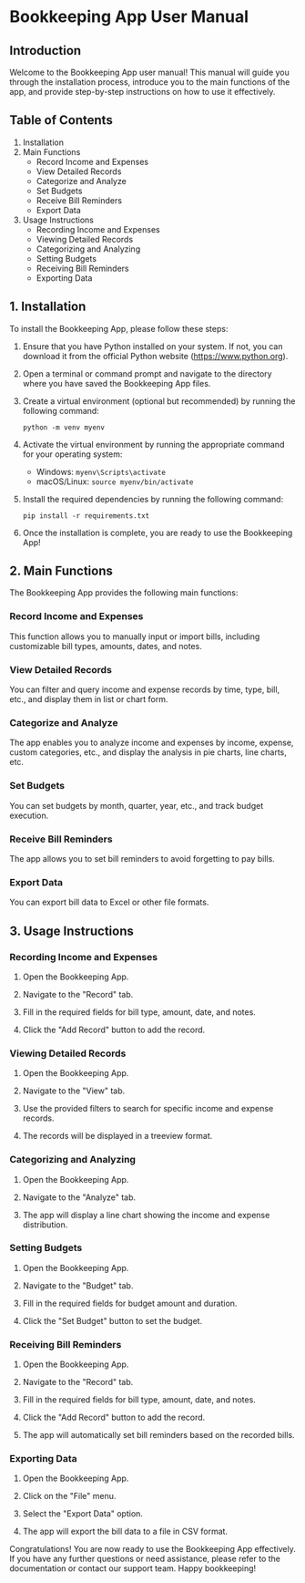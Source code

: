 # Bookkeeping App User Manual

## Introduction

Welcome to the Bookkeeping App user manual! This manual will guide you through the installation process, introduce you to the main functions of the app, and provide step-by-step instructions on how to use it effectively.

## Table of Contents

1. Installation
2. Main Functions
   - Record Income and Expenses
   - View Detailed Records
   - Categorize and Analyze
   - Set Budgets
   - Receive Bill Reminders
   - Export Data
3. Usage Instructions
   - Recording Income and Expenses
   - Viewing Detailed Records
   - Categorizing and Analyzing
   - Setting Budgets
   - Receiving Bill Reminders
   - Exporting Data

## 1. Installation

To install the Bookkeeping App, please follow these steps:

1. Ensure that you have Python installed on your system. If not, you can download it from the official Python website (https://www.python.org).

2. Open a terminal or command prompt and navigate to the directory where you have saved the Bookkeeping App files.

3. Create a virtual environment (optional but recommended) by running the following command:

   ```
   python -m venv myenv
   ```

4. Activate the virtual environment by running the appropriate command for your operating system:

   - Windows: `myenv\Scripts\activate`
   - macOS/Linux: `source myenv/bin/activate`

5. Install the required dependencies by running the following command:

   ```
   pip install -r requirements.txt
   ```

6. Once the installation is complete, you are ready to use the Bookkeeping App!

## 2. Main Functions

The Bookkeeping App provides the following main functions:

### Record Income and Expenses

This function allows you to manually input or import bills, including customizable bill types, amounts, dates, and notes.

### View Detailed Records

You can filter and query income and expense records by time, type, bill, etc., and display them in list or chart form.

### Categorize and Analyze

The app enables you to analyze income and expenses by income, expense, custom categories, etc., and display the analysis in pie charts, line charts, etc.

### Set Budgets

You can set budgets by month, quarter, year, etc., and track budget execution.

### Receive Bill Reminders

The app allows you to set bill reminders to avoid forgetting to pay bills.

### Export Data

You can export bill data to Excel or other file formats.

## 3. Usage Instructions

### Recording Income and Expenses

1. Open the Bookkeeping App.

2. Navigate to the "Record" tab.

3. Fill in the required fields for bill type, amount, date, and notes.

4. Click the "Add Record" button to add the record.

### Viewing Detailed Records

1. Open the Bookkeeping App.

2. Navigate to the "View" tab.

3. Use the provided filters to search for specific income and expense records.

4. The records will be displayed in a treeview format.

### Categorizing and Analyzing

1. Open the Bookkeeping App.

2. Navigate to the "Analyze" tab.

3. The app will display a line chart showing the income and expense distribution.

### Setting Budgets

1. Open the Bookkeeping App.

2. Navigate to the "Budget" tab.

3. Fill in the required fields for budget amount and duration.

4. Click the "Set Budget" button to set the budget.

### Receiving Bill Reminders

1. Open the Bookkeeping App.

2. Navigate to the "Record" tab.

3. Fill in the required fields for bill type, amount, date, and notes.

4. Click the "Add Record" button to add the record.

5. The app will automatically set bill reminders based on the recorded bills.

### Exporting Data

1. Open the Bookkeeping App.

2. Click on the "File" menu.

3. Select the "Export Data" option.

4. The app will export the bill data to a file in CSV format.

Congratulations! You are now ready to use the Bookkeeping App effectively. If you have any further questions or need assistance, please refer to the documentation or contact our support team. Happy bookkeeping!